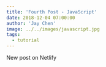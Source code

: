 ```yaml
---
title: 'Fourth Post - JavaScript'
date: 2018-12-04 07:00:00
author: 'Jay Chen'
image: ../../images/javascript.jpg
tags:
  - tutorial
---
```


New post on Netlify
